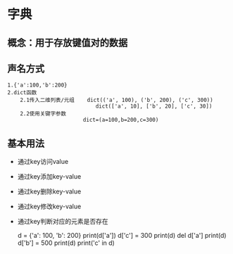 # 字典
## 概念：用于存放键值对的数据
## 声名方式
	1.{'a':100,'b':200}
	2.dict函数
		2.1传入二维列表/元组    dict(('a', 100), ('b', 200), ('c', 300))
								dict(['a', 10], ['b', 20], ['c', 30])
		2.2使用关键字参数
							dict=(a=100,b=200,c=300)
## 基本用法
- 通过key访问value
- 通过key添加key-value
- 通过key删除key-value
- 通过key修改key-value
- 通过key判断对应的元素是否存在

	d = {'a': 100, 'b': 200}
	print(d['a'])
	d['c'] = 300
	print(d)
	del d['a']
	print(d)
	d['b'] = 500
	print(d)
	print('c' in d)